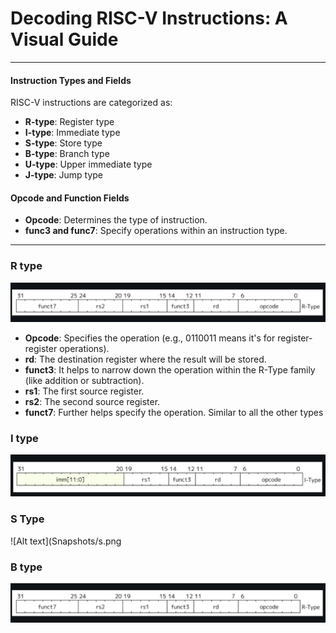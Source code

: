 # Decoding RISC-V Instructions: A Visual Guide


---

#### Instruction Types and Fields
RISC-V instructions are categorized as:
- **R-type**: Register type
- **I-type**: Immediate type
- **S-type**: Store type
- **B-type**: Branch type
- **U-type**: Upper immediate type
- **J-type**: Jump type

#### Opcode and Function Fields
- **Opcode**: Determines the type of instruction.
- **func3 and func7**: Specify operations within an instruction type.
----
### R type
![Alt text](Snapshots/r.png)
- **Opcode**: Specifies the operation (e.g., 0110011 means it's for register-register operations).
- **rd**: The destination register where the result will be stored.
- **funct3**: It helps to narrow down the operation within the R-Type family (like addition or subtraction).
- **rs1**: The first source register.
- **rs2**: The second source register.
- **funct7**: Further helps specify the operation.
Similar to all the other types
### I type 
![Alt text](Snapshots/i.png)
### S Type
![Alt text](Snapshots/s.png
### B type 
![Alt text](Snapshots/r.png)
